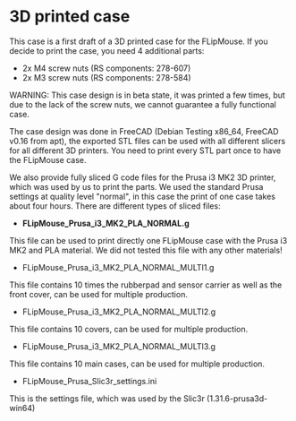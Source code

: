 # 3D printed case

This case is a first draft of a 3D printed case for the FLipMouse.
If you decide to print the case, you need 4 additional parts:

* 2x M4 screw nuts (RS components: 278-607)
* 2x M3 screw nuts (RS components: 278-584)

WARNING: This case design is in beta state, it was printed a few times, but due to the lack of the screw nuts, we cannot guarantee a fully functional case.


The case design was done in FreeCAD (Debian Testing x86_64, FreeCAD v0.16 from apt), the exported STL files can be used with all different slicers for all different 3D printers.
You need to print every STL part once to have the FLipMouse case.

We also provide fully sliced G code files for the Prusa i3 MK2 3D printer, which was used by us to print the parts. We used the standard Prusa settings at quality level "normal", in this case the print of one case takes about four hours.
There are different types of sliced files:

* **FLipMouse_Prusa_i3_MK2_PLA_NORMAL.g**

This file can be used to print directly one FLipMouse case with the Prusa i3 MK2 and PLA material. We did not tested this file with any other materials!

* FLipMouse_Prusa_i3_MK2_PLA_NORMAL_MULTI1.g

This file contains 10 times the rubberpad and sensor carrier as well as the front cover, can be used for multiple production.

* FLipMouse_Prusa_i3_MK2_PLA_NORMAL_MULTI2.g

This file contains 10 covers, can be used for multiple production.

* FLipMouse_Prusa_i3_MK2_PLA_NORMAL_MULTI3.g

This file contains 10 main cases, can be used for multiple production.

* FLipMouse_Prusa_Slic3r_settings.ini

This is the settings file, which was used by the Slic3r (1.31.6-prusa3d-win64)

